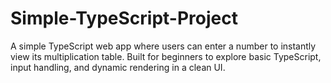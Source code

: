 # Simple-TypeScript-Project
A simple TypeScript web app where users can enter a number to instantly view its multiplication table. Built for beginners to explore basic TypeScript, input handling, and dynamic rendering in a clean UI.
